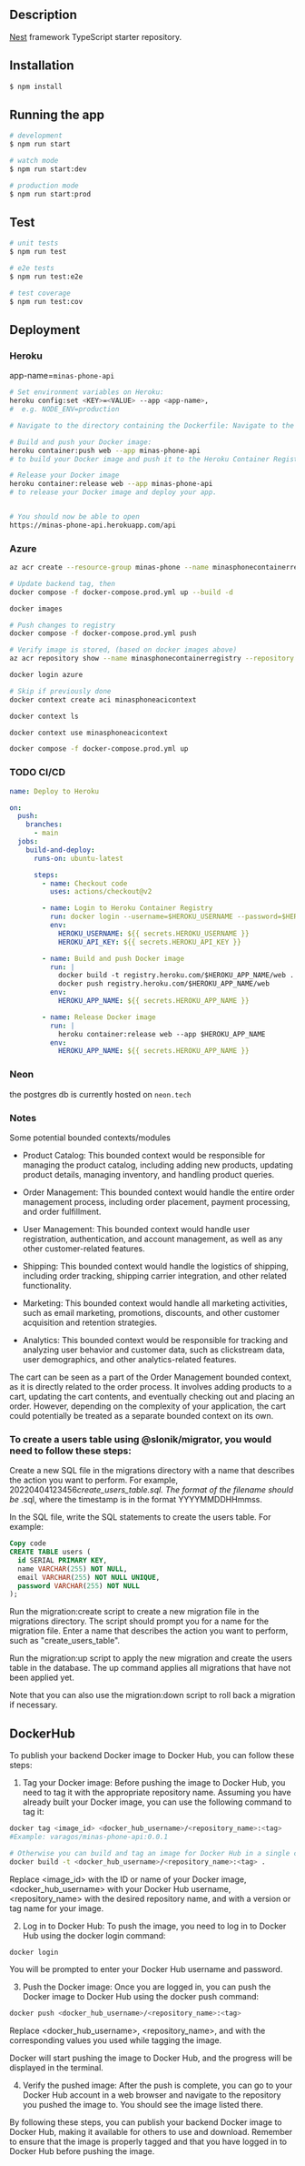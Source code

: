 ## Description

[Nest](https://github.com/nestjs/nest) framework TypeScript starter repository.

## Installation

```bash
$ npm install
```

## Running the app

```bash
# development
$ npm run start

# watch mode
$ npm run start:dev

# production mode
$ npm run start:prod
```

## Test

```bash
# unit tests
$ npm run test

# e2e tests
$ npm run test:e2e

# test coverage
$ npm run test:cov
```

## Deployment

### Heroku

app-name=`minas-phone-api`

```bash
# Set environment variables on Heroku:
heroku config:set <KEY>=<VALUE> --app <app-name>,
#  e.g. NODE_ENV=production

# Navigate to the directory containing the Dockerfile: Navigate to the directory where your Dockerfile and your application code resides.

# Build and push your Docker image:
heroku container:push web --app minas-phone-api
# to build your Docker image and push it to the Heroku Container Registry.

# Release your Docker image
heroku container:release web --app minas-phone-api
# to release your Docker image and deploy your app.


# You should now be able to open
https://minas-phone-api.herokuapp.com/api
```

### Azure

```bash
az acr create --resource-group minas-phone --name minasphonecontainerregistry --sku Basic

# Update backend tag, then
docker compose -f docker-compose.prod.yml up --build -d

docker images

# Push changes to registry
docker compose -f docker-compose.prod.yml push

# Verify image is stored, (based on docker images above)
az acr repository show --name minasphonecontainerregistry --repository minas_phone_backend

docker login azure

# Skip if previously done
docker context create aci minasphoneacicontext

docker context ls

docker context use minasphoneacicontext

docker compose -f docker-compose.prod.yml up

```

### TODO CI/CD

```yaml
name: Deploy to Heroku

on:
  push:
    branches:
      - main
  jobs:
    build-and-deploy:
      runs-on: ubuntu-latest

      steps:
        - name: Checkout code
          uses: actions/checkout@v2

        - name: Login to Heroku Container Registry
          run: docker login --username=$HEROKU_USERNAME --password=$HEROKU_API_KEY registry.heroku.com
          env:
            HEROKU_USERNAME: ${{ secrets.HEROKU_USERNAME }}
            HEROKU_API_KEY: ${{ secrets.HEROKU_API_KEY }}

        - name: Build and push Docker image
          run: |
            docker build -t registry.heroku.com/$HEROKU_APP_NAME/web .
            docker push registry.heroku.com/$HEROKU_APP_NAME/web
          env:
            HEROKU_APP_NAME: ${{ secrets.HEROKU_APP_NAME }}

        - name: Release Docker image
          run: |
            heroku container:release web --app $HEROKU_APP_NAME
          env:
            HEROKU_APP_NAME: ${{ secrets.HEROKU_APP_NAME }}
```

### Neon

the postgres db is currently hosted on `neon.tech`

### Notes

Some potential bounded contexts/modules

- Product Catalog: This bounded context would be responsible for managing the product catalog, including adding new products, updating product details, managing inventory, and handling product queries.

- Order Management: This bounded context would handle the entire order management process, including order placement, payment processing, and order fulfillment.

- User Management: This bounded context would handle user registration, authentication, and account management, as well as any other customer-related features.

- Shipping: This bounded context would handle the logistics of shipping, including order tracking, shipping carrier integration, and other related functionality.

- Marketing: This bounded context would handle all marketing activities, such as email marketing, promotions, discounts, and other customer acquisition and retention strategies.

- Analytics: This bounded context would be responsible for tracking and analyzing user behavior and customer data, such as clickstream data, user demographics, and other analytics-related features.

The cart can be seen as a part of the Order Management bounded context, as it is directly related to the order process. It involves adding products to a cart, updating the cart contents, and eventually checking out and placing an order. However, depending on the complexity of your application, the cart could potentially be treated as a separate bounded context on its own.

### To create a users table using @slonik/migrator, you would need to follow these steps:

Create a new SQL file in the migrations directory with a name that describes the action you want to perform. For example, 20220404123456*create_users_table.sql. The format of the filename should be <timestamp>*<description>.sql, where the timestamp is in the format YYYYMMDDHHmmss.

In the SQL file, write the SQL statements to create the users table. For example:

```sql
Copy code
CREATE TABLE users (
  id SERIAL PRIMARY KEY,
  name VARCHAR(255) NOT NULL,
  email VARCHAR(255) NOT NULL UNIQUE,
  password VARCHAR(255) NOT NULL
);
```

Run the migration:create script to create a new migration file in the migrations directory. The script should prompt you for a name for the migration file. Enter a name that describes the action you want to perform, such as "create_users_table".

Run the migration:up script to apply the new migration and create the users table in the database. The up command applies all migrations that have not been applied yet.

Note that you can also use the migration:down script to roll back a migration if necessary.

## DockerHub

To publish your backend Docker image to Docker Hub, you can follow these steps:

1. Tag your Docker image: Before pushing the image to Docker Hub, you need to tag it with the appropriate repository name. Assuming you have already built your Docker image, you can use the following command to tag it:

```bash
docker tag <image_id> <docker_hub_username>/<repository_name>:<tag>
#Example: varagos/minas-phone-api:0.0.1

# Otherwise you can build and tag an image for Docker Hub in a single command using
docker build -t <docker_hub_username>/<repository_name>:<tag> .
```

Replace <image_id> with the ID or name of your Docker image, <docker_hub_username> with your Docker Hub username, <repository_name> with the desired repository name, and <tag> with a version or tag name for your image.

2. Log in to Docker Hub: To push the image, you need to log in to Docker Hub using the docker login command:

```bash
docker login
```

You will be prompted to enter your Docker Hub username and password.

3. Push the Docker image: Once you are logged in, you can push the Docker image to Docker Hub using the docker push command:

```bash
docker push <docker_hub_username>/<repository_name>:<tag>
```

Replace <docker_hub_username>, <repository_name>, and <tag> with the corresponding values you used while tagging the image.

Docker will start pushing the image to Docker Hub, and the progress will be displayed in the terminal.

4. Verify the pushed image: After the push is complete, you can go to your Docker Hub account in a web browser and navigate to the repository you pushed the image to. You should see the image listed there.

By following these steps, you can publish your backend Docker image to Docker Hub, making it available for others to use and download. Remember to ensure that the image is properly tagged and that you have logged in to Docker Hub before pushing the image.
